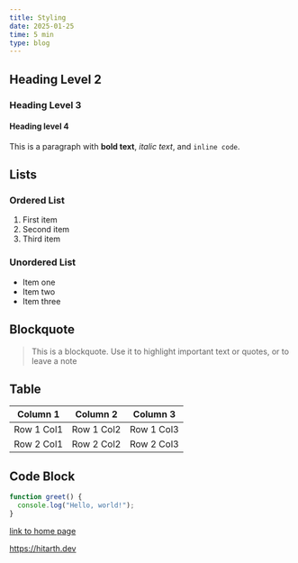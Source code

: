 ```yaml
---
title: Styling
date: 2025-01-25
time: 5 min
type: blog
---
```

## Heading Level 2
### Heading Level 3
#### Heading level 4

This is a paragraph with **bold text**, *italic text*, and `inline code`.

## Lists

### Ordered List
1. First item
2. Second item
3. Third item

### Unordered List
- Item one
- Item two
- Item three

## Blockquote

> This is a blockquote. Use it to highlight important text or quotes, or to leave a note

## Table

| Column 1   | Column 2   | Column 3   |
| ---------- | ---------- | ---------- |
| Row 1 Col1 | Row 1 Col2 | Row 1 Col3 |
| Row 2 Col1 | Row 2 Col2 | Row 2 Col3 |


## Code Block

```javascript
function greet() {
  console.log("Hello, world!");
}
```

[link to home page](https://hitarth.dev)

<https://hitarth.dev>
